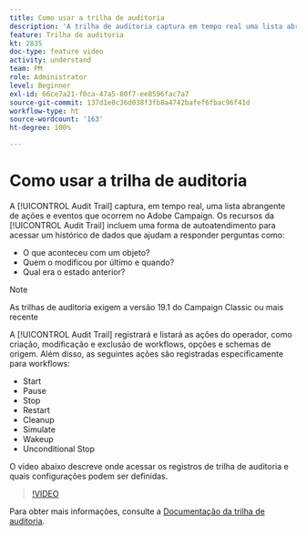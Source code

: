 ```yaml
---
title: Como usar a trilha de auditoria
description: 'A trilha de auditoria captura em tempo real uma lista abrangente de ações e eventos que ocorrem no Adobe Campaign. '
feature: Trilha de auditoria
kt: 2835
doc-type: feature video
activity: understand
team: PM
role: Administrator
level: Beginner
exl-id: 66ce7a21-f0ca-47a5-80f7-ee8596fac7a7
source-git-commit: 137d1e0c36d038f3fb8a4742bafef6fbac96f41d
workflow-type: ht
source-wordcount: '163'
ht-degree: 100%

---
```


# Como usar a trilha de auditoria

A [!UICONTROL Audit Trail] captura, em tempo real, uma lista abrangente de ações e eventos que ocorrem no Adobe Campaign. Os recursos da [!UICONTROL Audit Trail] incluem uma forma de autoatendimento para acessar um histórico de dados que ajudam a responder perguntas como:

* O que aconteceu com um objeto?
* Quem o modificou por último e quando?
* Qual era o estado anterior?

>[!NOTE]
>
>As trilhas de auditoria exigem a versão 19.1 do Campaign Classic ou mais recente

A [!UICONTROL Audit Trail] registrará e listará as ações do operador, como criação, modificação e exclusão de workflows, opções e schemas de origem. Além disso, as seguintes ações são registradas especificamente para workflows:

* Start
* Pause
* Stop
* Restart
* Cleanup
* Simulate
* Wakeup
* Unconditional Stop

O vídeo abaixo descreve onde acessar os registros de trilha de auditoria e quais configurações podem ser definidas.

>[!VIDEO](https://video.tv.adobe.com/v/27425?quality=12)

Para obter mais informações, consulte a [Documentação da trilha de auditoria](https://docs.adobe.com/content/help/pt-BR/campaign-classic/using/monitoring-campaign-classic/production-procedures/audit-trail.html).
